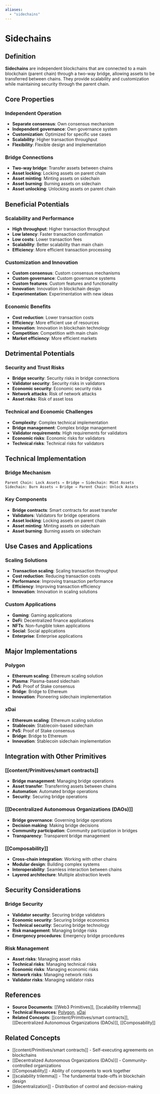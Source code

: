 ```yaml
---
aliases:
  - "sidechains"
---
```


# Sidechains

## Definition

**Sidechains** are independent blockchains that are connected to a main blockchain (parent chain) through a two-way bridge, allowing assets to be transferred between chains. They provide scalability and customization while maintaining security through the parent chain.

## Core Properties

### Independent Operation
- **Separate consensus**: Own consensus mechanism
- **Independent governance**: Own governance system
- **Customization**: Optimized for specific use cases
- **Scalability**: Higher transaction throughput
- **Flexibility**: Flexible design and implementation

### Bridge Connections
- **Two-way bridge**: Transfer assets between chains
- **Asset locking**: Locking assets on parent chain
- **Asset minting**: Minting assets on sidechain
- **Asset burning**: Burning assets on sidechain
- **Asset unlocking**: Unlocking assets on parent chain

## Beneficial Potentials

### Scalability and Performance
- **High throughput**: Higher transaction throughput
- **Low latency**: Faster transaction confirmation
- **Low costs**: Lower transaction fees
- **Scalability**: Better scalability than main chain
- **Efficiency**: More efficient transaction processing

### Customization and Innovation
- **Custom consensus**: Custom consensus mechanisms
- **Custom governance**: Custom governance systems
- **Custom features**: Custom features and functionality
- **Innovation**: Innovation in blockchain design
- **Experimentation**: Experimentation with new ideas

### Economic Benefits
- **Cost reduction**: Lower transaction costs
- **Efficiency**: More efficient use of resources
- **Innovation**: Innovation in blockchain technology
- **Competition**: Competition with main chain
- **Market efficiency**: More efficient markets

## Detrimental Potentials

### Security and Trust Risks
- **Bridge security**: Security risks in bridge connections
- **Validator security**: Security risks in validators
- **Economic security**: Economic security risks
- **Network attacks**: Risk of network attacks
- **Asset risks**: Risk of asset loss

### Technical and Economic Challenges
- **Complexity**: Complex technical implementation
- **Bridge management**: Complex bridge management
- **Validator requirements**: High requirements for validators
- **Economic risks**: Economic risks for validators
- **Technical risks**: Technical risks for validators

## Technical Implementation

### Bridge Mechanism
```
Parent Chain: Lock Assets → Bridge → Sidechain: Mint Assets
Sidechain: Burn Assets → Bridge → Parent Chain: Unlock Assets
```

### Key Components
- **Bridge contracts**: Smart contracts for asset transfer
- **Validators**: Validators for bridge operations
- **Asset locking**: Locking assets on parent chain
- **Asset minting**: Minting assets on sidechain
- **Asset burning**: Burning assets on sidechain

## Use Cases and Applications

### Scaling Solutions
- **Transaction scaling**: Scaling transaction throughput
- **Cost reduction**: Reducing transaction costs
- **Performance**: Improving transaction performance
- **Efficiency**: Improving transaction efficiency
- **Innovation**: Innovation in scaling solutions

### Custom Applications
- **Gaming**: Gaming applications
- **DeFi**: Decentralized finance applications
- **NFTs**: Non-fungible token applications
- **Social**: Social applications
- **Enterprise**: Enterprise applications

## Major Implementations

### Polygon
- **Ethereum scaling**: Ethereum scaling solution
- **Plasma**: Plasma-based sidechain
- **PoS**: Proof of Stake consensus
- **Bridge**: Bridge to Ethereum
- **Innovation**: Pioneering sidechain implementation

### xDai
- **Ethereum scaling**: Ethereum scaling solution
- **Stablecoin**: Stablecoin-based sidechain
- **PoS**: Proof of Stake consensus
- **Bridge**: Bridge to Ethereum
- **Innovation**: Stablecoin sidechain implementation

## Integration with Other Primitives

### [[content/Primitives/smart contracts]]
- **Bridge management**: Managing bridge operations
- **Asset transfer**: Transferring assets between chains
- **Automation**: Automated bridge operations
- **Security**: Securing bridge operations

### [[Decentralized Autonomous Organizations (DAOs)]]
- **Bridge governance**: Governing bridge operations
- **Decision making**: Making bridge decisions
- **Community participation**: Community participation in bridges
- **Transparency**: Transparent bridge management

### [[Composability]]
- **Cross-chain integration**: Working with other chains
- **Modular design**: Building complex systems
- **Interoperability**: Seamless interaction between chains
- **Layered architecture**: Multiple abstraction levels

## Security Considerations

### Bridge Security
- **Validator security**: Securing bridge validators
- **Economic security**: Securing bridge economics
- **Technical security**: Securing bridge technology
- **Risk management**: Managing bridge risks
- **Emergency procedures**: Emergency bridge procedures

### Risk Management
- **Asset risks**: Managing asset risks
- **Technical risks**: Managing technical risks
- **Economic risks**: Managing economic risks
- **Network risks**: Managing network risks
- **Validator risks**: Managing validator risks

## References

- **Source Documents**: [[Web3 Primitives]], [[scalability trilemma]]
- **Technical Resources**: [Polygon](https://polygon.technology/), [xDai](https://www.xdaichain.com/)
- **Related Concepts**: [[content/Primitives/smart contracts]], [[Decentralized Autonomous Organizations (DAOs)]], [[Composability]]

## Related Concepts

- [[content/Primitives/smart contracts]] - Self-executing agreements on blockchains
- [[Decentralized Autonomous Organizations (DAOs)]] - Community-controlled organizations
- [[Composability]] - Ability of components to work together
- [[scalability trilemma]] - The fundamental trade-offs in blockchain design
- [[decentralization]] - Distribution of control and decision-making
